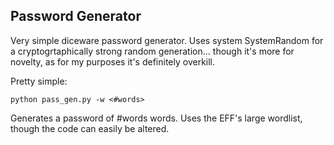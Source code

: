 ## Password Generator

Very simple diceware password generator. Uses system SystemRandom for a cryptogrtaphically strong random generation... though it's more for novelty, as for my purposes it's definitely overkill.

Pretty simple:
```
python pass_gen.py -w <#words>
```

Generates a password of #words words. Uses the EFF's large wordlist, though the code can easily be altered.

